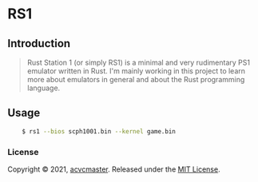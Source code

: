 # RS1

## Introduction

> Rust Station 1 (or simply RS1) is a minimal and very rudimentary PS1 emulator written in Rust. I'm mainly working in this project to learn more about emulators in general and about the Rust programming language.

## Usage

```sh
    $ rs1 --bios scph1001.bin --kernel game.bin
```

### License

Copyright © 2021, [acvcmaster](https://github.com/acvcmaster).
Released under the [MIT License](LICENSE.md).